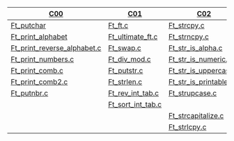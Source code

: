 [C00](./C00) | [C01](./C01) | [C02](./C02) | [C03](./C03) | [C04](./C04) | [C05](./C05) | [C06](./C06) | [C07](./C07) | [C08](./C08) | [C09](./C09) | [C11](./C11)
-------------|--------------|--------------|--------------|--------------|--------------|--------------|--------------|--------------|--------------|--------------|
[Ft_putchar](./C00/ex00/ft_putchar.c) | [Ft_ft.c](./C01/ex00/ft_ft.c) | [Ft_strcpy.c](./C02/ex00/ft_strcpy.c) | [Ft_strcmp.c](./C03/ex00/ft_strcmp.c) | [Ft_strlen.c](./C04/ex00/ft_strlen.c) | [Ft_iterative_factorial.c](./C05/ex00/ft_iterative_factorial.c) | [Ft_print_program_name.c](./C06/ex00/ft_print_program_name.c) | [Ft_strdup.c](./C07/ex00/ft_strdup.c) | [Ft.h](./C08/ex00/ft.h) | [Libft](./C09/ex00) | [Ft_foreach.c](./C11/ex00/ft_foreach.c) 
[Ft_print_alphabet](./C00/ex01/ft_print_alphabet.c) | [Ft_ultimate_ft.c](./C01/ex01/ft_ultimate_ft.c) | [Ft_strncpy.c](./C02/ex01/ft_strncpy.c) | [Ft_strncmp.c](./C03/ex01/ft_strncmp.c) | [Ft_putstr.c](./C04/ex01/ft_putstr.c) | [Ft_recursive_factorial.c](./C05/ex01/ft_recursive_factorial.c) | [Ft_print_params.c](./C06/ex01/ft_print_params.c) | [Ft_range.c](./C07/ex01/ft_range.c) | [Ft_boolean.h](./C08/ex01/ft_boolean.h) | [Makefile](./C09/ex01/Makefile) | [Ft_map.c](./C11/ex01/ft_map.c) 
[Ft_print_reverse_alphabet.c](./C00/ex02/ft_print_reverse_alphabet.c) |  [Ft_swap.c](./C01/ex02/ft_swap.c) | [Ft_str_is_alpha.c](./C02/ex02/ft_str_is_alpha.c) | [Ft_strcat.c](./C03/ex02/ft_strcat.c) | [Ft_putnbr.c](./C04/ex02/ft_putnbr.c) | [Ft_iterative_power.c](./C05/ex02/ft_iterative_power.c) | [Ft_rev_params.c](./C06/ex02/ft_rev_params.c) | [Ft_ultimate_range.c](./C07/ex02/ft_ultimate_range.c) | [Ft_abs.h](./C08/ex02/ft__abs.h) | [Ft_split.c](./C09/ex02/ft_split.c) | [Ft_any.c](./C11/ex02/ft_any.c)
[Ft_print_numbers.c](./C00/ex03/ft_print_numbers.c) | [Ft_div_mod.c](./C01/ex03/ft_div_mod.c) | [Ft_str_is_numeric.c](./C02/ex03/ft_str_is_numeric.c) | [Ft_strncat.c](./C03/ex03/ft_strncat.c) | [Ft_atoi.c](./C04/ex02/ft_atoi.c) | [Ft_recursive_power.c](./C05/ex03/ft_recursive_power.c) | [Ft_sort_params.c](./C06/ex03/ft_sort_params.c) | [Ft_strjoin.c](./C07/ex03/ft_strjoin.c) |  [Ft_point.h](./C08/ex03/ft_point.h) | | [Ft_count_if.c](./C11/ex03/ft_count_if.c)
[Ft_print_comb.c](./C00/ex05/ft_print_comb.c) | [Ft_putstr.c](./C01/ex05/ft_putstr.c) | [Ft_str_is_uppercase.c](./C02/ex05/ft_str_is_uppercase.c) | [Ft_atoi_base.c](./C04/ex04/ft_atoi_base.c) | | [Ft_sqrt.c](./C05/ex05/ft_sqrt.c) | | [Ft_split.c](./C07/ex05/ft_split.c) | [Ft_strs_to_tab.c](./C08/ex04/ft_strs_to_tab.c) | | [Ft_is_sort.c](./C11/ex04/ft_is_sort.c) 
[Ft_print_comb2.c](./C00/ex06/ft_print_comb2.c) | [Ft_strlen.c](./C01/ex06/ft_strlen.c) | [Ft_str_is_printable.c](./C02/ex06/ft_str_is_printable.c) | | | [Ft_is_prime.c](./C05/ex06/ft_is_prime.c) | |  [Ft_convert_base.c](./C07/ex04) | [Ft_show_tab.c](./C08/ex05/ft_show_tab.c) | | [Do-op](.C11//ex05)
[Ft_putnbr.c](./C00/ex07/ft_putnbr.c) | [Ft_rev_int_tab.c](./C01/ex07/ft_rev_int_tab.c) | [Ft_strupcase.c](./C02/ex07/ft_strupcase.c) | | | [Ft_find_next_prime.c](./C05/ex07/ft_find_next_prime.c) | | | | | | 
  | | [Ft_sort_int_tab.c](./C01/ex08/ft_sort_int_tab.c) | | [Ft_strlowcase.c](./C02/ex08/ft_strlowcase.c) | | | | | | | | 
  | | | [Ft_strcapitalize.c](./C02/ex09/ft_strcapitalize.c) | | | | | 
  | | |  [Ft_strlcpy.c](./C02/ex10/ft_strlcpy.c) | | | | | 
